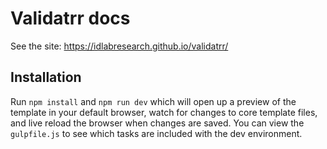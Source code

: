 # Validatrr docs
 
See the site: https://idlabresearch.github.io/validatrr/

## Installation

Run `npm install` and `npm run dev` which will open up a preview of the template in your default browser, watch for changes to core template files, and live reload the browser when changes are saved. You can view the `gulpfile.js` to see which tasks are included with the dev environment.
